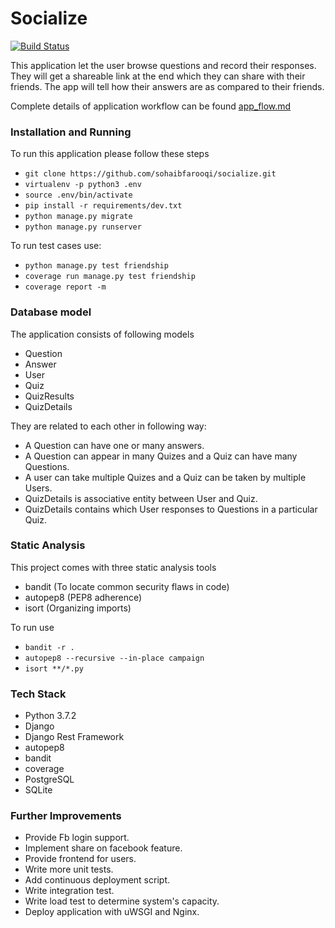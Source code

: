 # Socialize
[![Build Status](https://travis-ci.org/sohaibfarooqi/socialize.svg?branch=master)](https://travis-ci.org/sohaibfarooqi/socialize)

This application let the user browse questions and record their responses. They will get a shareable link
at the end which they can share with their friends. The app will tell how their answers are as compared to
their friends.

Complete details of application workflow can be found [app_flow.md](app_flow.md)

### Installation and Running
To run this application please follow these steps

 - `git clone https://github.com/sohaibfarooqi/socialize.git`
 - `virtualenv -p python3 .env`
 - `source .env/bin/activate`
 - `pip install -r requirements/dev.txt`
 - `python manage.py migrate`
 - `python manage.py runserver`

To run test cases use:

 - `python manage.py test friendship`
 - `coverage run manage.py test friendship`
 - `coverage report -m`

### Database model
The application consists of following models

  - Question
  - Answer
  - User
  - Quiz
  - QuizResults
  - QuizDetails

They are related to each other in following way:

 - A Question can have one or many answers.
 - A Question can appear in many Quizes and a Quiz can have many Questions.
 - A user can take multiple Quizes and a Quiz can be taken by multiple Users.
 - QuizDetails is associative entity between User and Quiz.
 - QuizDetails contains which User responses to Questions in a particular Quiz.

### Static Analysis
This project comes with three static analysis tools

 - bandit (To locate common security flaws in code)
 - autopep8 (PEP8 adherence)
 - isort (Organizing imports)

To run use

  - `bandit -r .`
  - `autopep8 --recursive --in-place campaign`
  - `isort **/*.py`

### Tech Stack

 - Python 3.7.2
 - Django
 - Django Rest Framework
 - autopep8
 - bandit
 - coverage
 - PostgreSQL
 - SQLite

### Further Improvements

 - Provide Fb login support.
 - Implement share on facebook feature.
 - Provide frontend for users.
 - Write more unit tests.
 - Add continuous deployment script.
 - Write integration test.
 - Write load test to determine system's capacity.
 - Deploy application with uWSGI and Nginx.



